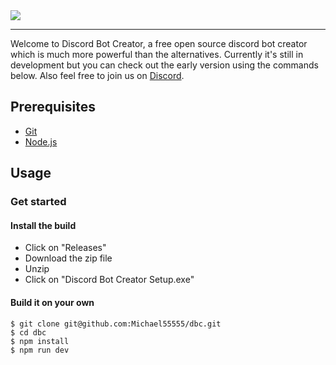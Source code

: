 <img src="https://media.discordapp.net/attachments/804630995126845461/875112318239907870/Screenshot_from_2021-08-11_22-22-43.png?width=1076&height=663">

---

Welcome to Discord Bot Creator, a free open source discord bot creator which is much more powerful than the alternatives.
Currently it's still in development but you can check out the early version using the commands below. Also feel free to join us on [Discord](https://discord.gg/Z7ybzt2KRr).

## Prerequisites

- [Git](https://git-scm.com/book/en/v2/Getting-Started-Installing-Git)
- [Node.js](https://nodejs.org/en/download/)

## Usage

### Get started

#### Install the build

- Click on "Releases"
- Download the zip file
- Unzip
- Click on "Discord Bot Creator Setup.exe"

#### Build it on your own

```
$ git clone git@github.com:Michael55555/dbc.git
$ cd dbc
$ npm install
$ npm run dev
```
